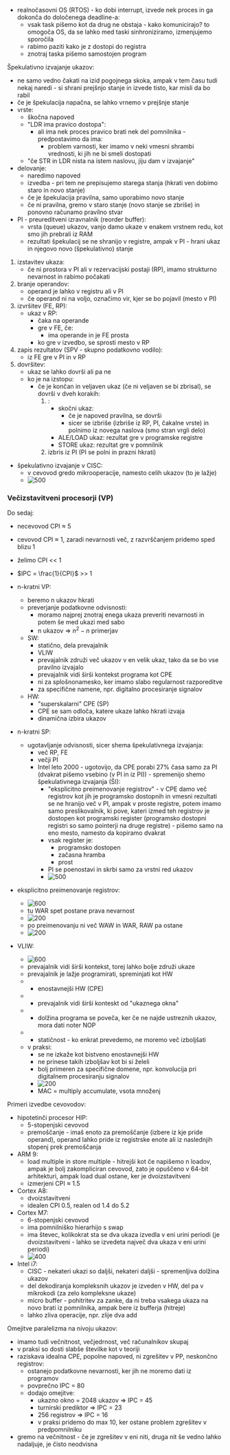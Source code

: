 - realnočasovni OS (RTOS) - ko dobi interrupt, izvede nek proces in ga dokonča do določenega deadline-a:
	- vsak task pišemo kot da drug ne obstaja - kako komunicirajo? to omogoča OS, da se lahko med taski sinhroniziramo, izmenjujemo sporočila
	- rabimo paziti kako je z dostopi do registra
	- znotraj taska pišemo samostojen program

Špekulativno izvajanje ukazov:
- ne samo vedno čakati na izid pogojnega skoka, ampak v tem času tudi nekaj naredi - si shrani prejšnjo stanje in izvede tisto, kar misli da bo rabil
- če je špekulacija napačna, se lahko vrnemo v prejšnje stanje
- vrste:
	- škočna napoved
	- "LDR ima pravico dostopa":
		- ali ima nek proces pravico brati nek del pomnilnika - predpostavimo da ima:
			- problem varnosti, ker imamo v neki vmesni shrambi vrednosti, ki jih ne bi smeli dostopati
	- "če STR in LDR nista na istem naslovu, jiju dam v izvajanje"
- delovanje:
	- naredimo napoved
	- izvedba - pri tem ne prepisujemo starega stanja (hkrati ven dobimo staro in novo stanje)
	- če je špekulacija pravilna, samo uporabimo novo stanje
	- če ni pravilna, gremo v staro stanje (novo stanje se zbriše) in ponovno računamo pravilno stvar
- PI - preureditveni izravnalnik (reorder buffer):
	- vrsta (queue) ukazov, vanjo damo ukaze v enakem vrstnem redu, kot smo jih prebrali iz RAM
	- rezultati špekulacij se ne shranijo v registre, ampak v PI - hrani ukaz in njegovo novo (špekulativno) stanje
1. izstavitev ukaza:
	- če ni prostora v PI ali v rezervacijski postaji (RP), imamo strukturno nevarnost in rabimo počakati
2. branje operandov:
	- operand je lahko v registru ali v PI
	- če operand ni na voljo, označimo vir, kjer se bo pojavil (mesto v PI)
3. izvršitev (FE, RP):
	- ukaz v RP:
		- čaka na operande
		- gre v FE, če:
			- ima operande in je FE prosta
		- ko gre v izvedbo, se sprosti mesto v RP
4. zapis rezultatov (SPV - skupno podatkovno vodilo):
	- iz FE gre v PI in v RP 
5. dovršitev:
	- ukaz se lahko dovrši ali pa ne
	- ko je na izstopu:
		- če je končan in veljaven ukaz (če ni veljaven se bi zbrisal), se dovrši v dveh korakih:
			1. :
				- skočni ukaz:
					- če je napoved pravilna, se dovrši
					- sicer se izbriše (izbriše iz RP, PI, čakalne vrste) in polnimo iz novega naslova (smo stran vrgli delo)
				- ALE/LOAD ukaz: rezultat gre v programske registre
				- STORE ukaz: rezultat gre v pomnilnik
			2. izbris iz PI (PI se polni in prazni hkrati)

- špekulativno izvajanje v CISC:
	- v cevovod gredo mikrooperacije, namesto celih ukazov (to je lažje)
	- ![500](../../Images2/Pasted%20image%2020250107112857.png)

### Večizstavitveni procesorji (VP)

Do sedaj:
- necevovod CPI $\approx$ 5
- cevovod CPI $\approx$ 1, zaradi nevarnosti več, z razvrščanjem pridemo sped blizu 1

- želimo CPI << 1
- $IPC = \frac{1}{CPI}$ >> 1
- n-kratni VP:
	- beremo n ukazov hkrati
	- preverjanje podatkovne odvisnosti:
		- moramo najprej znotraj enega ukaza preveriti nevarnosti in potem še med ukazi med sabo
		- n ukazov => $n^2 - n$  primerjav
	- SW:
		- statično, dela prevajalnik
		- VLIW
		- prevajalnik združi več ukazov v en velik ukaz, tako da se bo vse pravilno izvajalo
		- prevajalnik vidi širši kontekst programa kot CPE
		- ni za splošnonamesko, ker imamo slabo regularnost razporeditve
		- za specifične namene, npr. digitalno procesiranje signalov
	- HW:
		- "superskalarni" CPE (SP)
		- CPE se sam odloča, katere ukaze lahko hkrati izvaja
		- dinamična izbira ukazov

- n-kratni SP:
	- ugotavljanje odvisnosti, sicer shema špekulativnega izvajanja:
		- več RP, FE
		- večji PI
		- Intel leto 2000 - ugotovijo, da CPE porabi 27% časa samo za PI (dvakrat pišemo vsebino (v PI in iz PI)) - spremenijo shemo špekulativnega izvajanja (ŠI):
			- "eksplicitno preimenovanje registrov" - v CPE damo več registrov kot jih je programsko dostopnih in vmesni rezultati se ne hranijo več v PI, ampak v proste registre, potem imamo samo preslikovalnik, ki pove, kateri izmed teh registrov je dostopen kot programski register (programsko dostopni registri so samo pointerji na druge registre) - pišemo samo na eno mesto, namesto da kopiramo dvakrat
			- vsak register je:
				- programsko dostopen
				- začasna hramba
				- prost
			- PI se poenostavi in skrbi samo za vrstni red ukazov
			- ![500](../../Images2/Pasted%20image%2020250107114544.png)

- eksplicitno preimenovanje registrov:
	- ![600](../../Images2/Pasted%20image%2020250107114731.png)
	- tu WAR spet postane prava nevarnost
	- ![200](../../Images2/Pasted%20image%2020250107115009.png)
	- po preimenovanju ni več WAW in WAR, RAW pa ostane
	- ![200](../../Images2/Pasted%20image%2020250107115201.png)

- VLIW:
	- ![600](../../Images2/Pasted%20image%2020250107115426.png)
	- prevajalnik vidi širši kontekst, torej lahko bolje združi ukaze
	- prevajalnik je lažje programirati, spreminjati kot HW
	- + enostavnejši HW (CPE)
	- + prevajalnik vidi širši konteskt od "ukaznega okna"
	- - dolžina programa se poveča, ker če ne najde ustreznih ukazov, mora dati noter NOP
	- - statičnost - ko enkrat prevedemo, ne moremo več izboljšati
	- v praksi:
		- se ne izkaže kot bistveno enostavnejši HW
		- ne prinese takih izboljšav kot bi si želeli
		- bolj primeren za specifične domene, npr. konvolucija pri digitalnem procesiranju signalov
		- ![200](../../Images2/Pasted%20image%2020250107115808.png)
		- MAC = multiply accumulate, vsota množenj

Primeri izvedbe cevovodov:
- hipotetinči procesor HIP:
	- 5-stopenjski cevovod
	- premoščanje - imaš enoto za premoščanje (izbere iz kje pride operand), operand lahko pride iz registrske enote ali iz naslednjih stopenj prek premoščanja
- ARM 9:
	- load multiple in store multiple - hitrejši kot če napišemo n loadov, ampak je bolj zakompliciran cevovod, zato je opuščeno v 64-bit arhitekturi, ampak load dual ostane, ker je dvoizstavitveni
	- izmerjeni CPI $\approx$ 1.5
- Cortex A8:
	- dvoizstavitveni
	- idealen CPI 0.5, realen od 1.4 do 5.2
- Cortex M7:
	- 6-stopenjski cevovod
	- ima pomnilniško hierarhijo s swap
	- ima števec, kolikokrat sta se dva ukaza izvedla v eni urini periodi (je dvoizstavitveni - lahko se izvedeta največ dva ukaza v eni urini periodi)
	- ![400](../../Images2/Pasted%20image%2020250107123241.png)
- Intel i7:
	- CISC - nekateri ukazi so daljši, nekateri daljši - spremenljiva dolžina ukazov
	- del dekodiranja kompleksnih ukazov je izveden v HW, del pa v mikrokodi (za zelo kompleksne ukaze)
	- micro buffer - pohitritev za zanke, da ni treba vsakega ukaza na novo brati iz pomnilnika, ampak bere iz bufferja (hitreje)
	- lahko zliva operacije, npr. zlije dva add

Omejitve paralelizma na nivoju ukazov:
- imamo tudi večnitnost, večjedrnost, več računalnikov skupaj
- v praksi so dosti slabše številke kot v teoriji
- raziskava idealna CPE, popolne napoved, ni zgrešitev v PP, neskončno registrov:
	- ostanejo podatkovne nevarnosti, ker jih ne moremo dati iz programov
	- povprečno IPC = 80
	- dodajo omejitve:
		- ukazno okno = 2048 ukazov => IPC = 45
		- turnirski prediktor => IPC = 23
		- 256 registrov => IPC = 16
		- v praksi pridemo do max 10, ker ostane problem zgrešitev v predpomnilniku
- gremo na večnitnost - če je zgrešitev v eni niti, druga nit še vedno lahko nadaljuje, je čisto neodvisna